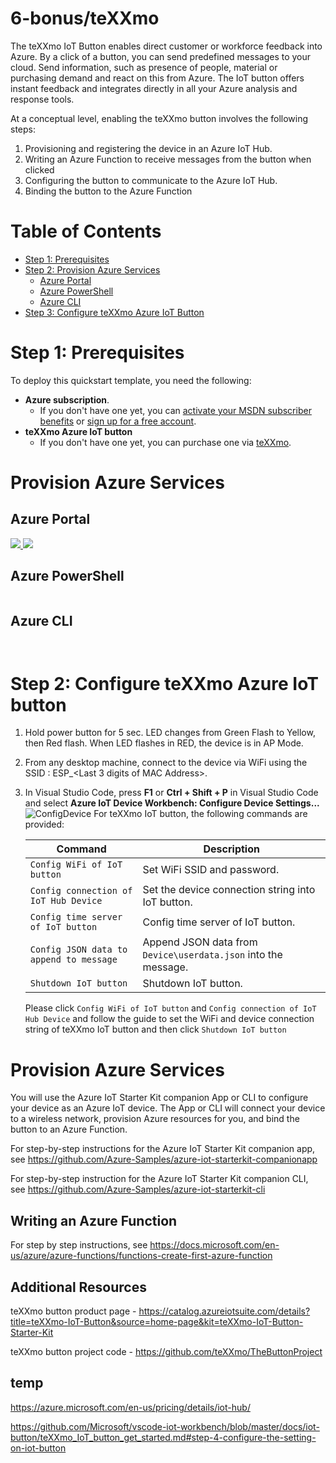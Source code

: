 # 6-bonus/teXXmo

The teXXmo IoT Button enables direct customer or workforce feedback into Azure. By a click of a button, you can send predefined messages to your cloud. Send information, such as presence of people, material or purchasing demand and react on this from Azure. The IoT button offers instant feedback and integrates directly in all your Azure analysis and response tools.

At a conceptual level, enabling the teXXmo button involves the following steps:

1. Provisioning and registering the device in an Azure IoT Hub.
2. Writing an Azure Function to receive messages from the button when clicked
3. Configuring the button to communicate to the Azure IoT Hub.
4. Binding the button to the Azure Function

# Table of Contents

-   [Step 1: Prerequisites](#step-1-prerequisites)
-   [Step 2: Provision Azure Services](#step-2-provision-azure-services)
    -   [Azure Portal](#azure-portal)
    -   [Azure PowerShell](#azure-powershell)
    -   [Azure CLI](#azure-cli)
-   [Step 3: Configure teXXmo Azure IoT Button](#step-3-configure-teXXmo-azure-iot-button)

# Step 1: Prerequisites

To deploy this quickstart template, you need the following:
* **Azure subscription**. 
  * If you don't have one yet, you can <a href="https://azure.microsoft.com/pricing/member-offers/msdn-benefits-details/">activate your MSDN subscriber benefits</a> or <a href="https://azure.microsoft.com/free">sign up for a free account</a>.
* **teXXmo Azure IoT button**
  * If you don't have one yet, you can purchase one via <a href="https://www.texxmo-shop.de/epages/82740787.sf/en_US/?ObjectPath=/Shops/82740787/Products/TX-IOT-20W-GR">teXXmo</a>.

# Provision Azure Services

## Azure Portal

<a href="https://portal.azure.com/#create/Microsoft.Template/uri/https%3A%2F%2Fraw.githubusercontent.com%2Fjasonvriends%2Fazure-quickstart%2Fmaster%2F2-virtual-network%2Fazuredeploy.json" target="_blank">
    <img src="http://azuredeploy.net/deploybutton.png"/>
</a>
<a href="http://armviz.io/#/?load=https%3A%2F%2Fraw.githubusercontent.com%2Fjasonvriends%2Fazure-quickstart%2Fmaster%2F2-virtual-network%2Fazuredeploy.json" target="_blank">
    <img src="http://armviz.io/visualizebutton.png"/>
</a><br/>

## Azure PowerShell

```powershell

```

## Azure CLI

```shell


```

# Step 2: Configure teXXmo Azure IoT button

1. Hold power button for 5 sec. LED changes from Green Flash to Yellow, then Red flash. When LED flashes in RED, the device is in AP Mode.

1. From any desktop machine, connect to the device via WiFi using the SSID : ESP_<Last 3 digits of MAC Address>.

1. In Visual Studio Code, press **F1** or **Ctrl + Shift + P** in Visual Studio Code and select **Azure IoT Device Workbench: Configure Device Settings...**
![ConfigDevice](media/iot-button-get-started/iot_button_config_device.JPG)
    For teXXmo IoT button, the following commands are provided:

    | Command | Description |
    | --- | --- |
    | `Config WiFi of IoT button`  | Set WiFi SSID and password. |
    | `Config connection of IoT Hub Device` | Set the device connection string into IoT button. |
    | `Config time server of IoT button` | Config time server of IoT button. |
    | `Config JSON data to append to message`  | Append JSON data from `Device\userdata.json` into the message.  |
    | `Shutdown IoT button` | Shutdown IoT button. |

    Please click `Config WiFi of IoT button` and `Config connection of IoT Hub Device` and follow the guide to set the WiFi and device connection string of teXXmo IoT button and then click `Shutdown IoT button`

# Provision Azure Services

You will use the Azure IoT Starter Kit companion App or CLI to configure your device as an Azure IoT device. The App or CLI will connect your device to a wireless network, provision Azure resources for you, and bind the button to an Azure Function.

For step-by-step instructions for the Azure IoT Starter Kit companion app, see https://github.com/Azure-Samples/azure-iot-starterkit-companionapp

For step-by-step instruction for the Azure IoT Starter Kit companion CLI, see https://github.com/Azure-Samples/azure-iot-starterkit-cli

## Writing an Azure Function

For step by step instructions, see https://docs.microsoft.com/en-us/azure/azure-functions/functions-create-first-azure-function

## Additional Resources

teXXmo button product page - https://catalog.azureiotsuite.com/details?title=teXXmo-IoT-Button&source=home-page&kit=teXXmo-IoT-Button-Starter-Kit

teXXmo button project code - https://github.com/teXXmo/TheButtonProject

## temp

https://azure.microsoft.com/en-us/pricing/details/iot-hub/

https://github.com/Microsoft/vscode-iot-workbench/blob/master/docs/iot-button/teXXmo_IoT_button_get_started.md#step-4-configure-the-setting-on-iot-button
